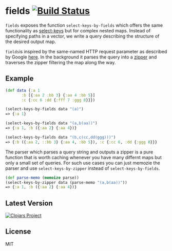# fields [![Build Status](https://travis-ci.com/stefanhengl/pdfsplit.svg?branch=master)](https://travis-ci.com/stefanhengl/pdfsplit)

`fields` exposes the function `select-keys-by-fields` which offers the
same functionality as
[select-keys](https://clojuredocs.org/clojure.core/select-keys) but
for complex nested maps. Instead of specifying paths in a vector, we write a query
describing the structure of the desired output map.

`fields`is inspired by the same-named HTTP request parameter as
described by Google
[here](https://developers.google.com/drive/api/v3/performance). In the
background it parses the query into a
[zipper](https://clojuredocs.org/clojure.zip) and traverses the zipper
filtering the map along the way.

## Example

```clojure
(def data {:a 1
	   :b [{:aa 2 :bb 3} {:aa 4 :bb 5}]
	   :c {:cc 6 :dd {:fff 7 :ggg 8}}})

(select-keys-by-fields data "(a)")
=> {:a 1}

(select-keys-by-fields data "(a,b(aa))")
=> {:a 1, :b ({:aa 2} {:aa 4})}

(select-keys-by-fields data "(b,c(cc,dd(ggg)))")
=> {:b ({:aa 2, ::bb 3} {:aa 4, :bb 5}), :c {:cc 6, :dd {:ggg 8}}}
```

The parser which parses a query string and outputs a zipper is a pure function that is worth caching whenever you have many differnt maps but only a small set of queries. For such use cases you can just memozie the parser and use `select-keys-by-zipper` instead of `select-keys-by-fields`.

``` clojure
(def parse-memo (memoize parse))
(select-keys-by-zipper data (parse-memo "(a,b(aa))"))
=> {:a 1, :b ({:aa 2} {:aa 4})}
```

## Latest Version

[![Clojars Project](https://img.shields.io/clojars/v/fields.svg)](https://clojars.org/fields)

## License
 MIT

